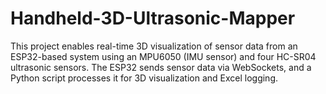 # Handheld-3D-Ultrasonic-Mapper
This project enables real-time 3D visualization of sensor data from an ESP32-based system using an MPU6050 (IMU sensor) and four HC-SR04 ultrasonic sensors. The ESP32 sends sensor data via WebSockets, and a Python script processes it for 3D visualization and Excel logging.
